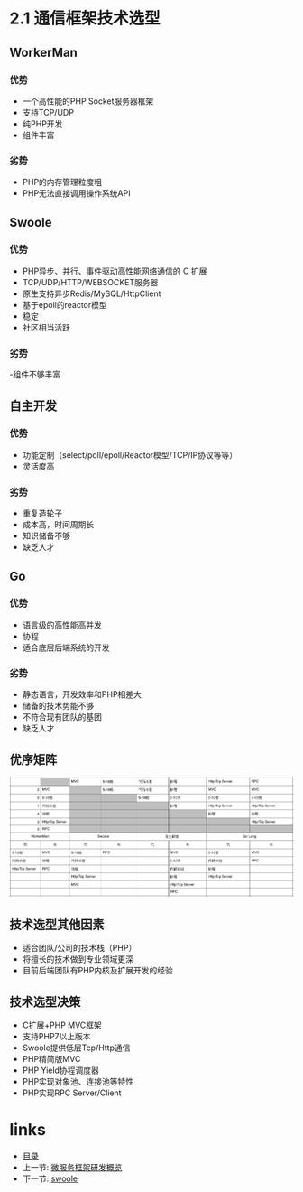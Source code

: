 # 2.1 通信框架技术选型

## WorkerMan

### 优势

- 一个高性能的PHP Socket服务器框架
- 支持TCP/UDP
- 纯PHP开发
- 组件丰富

### 劣势

- PHP的内存管理粒度粗
- PHP无法直接调用操作系统API

## Swoole

### 优势

- PHP异步、并行、事件驱动高性能网络通信的 C 扩展
- TCP/UDP/HTTP/WEBSOCKET服务器
- 原生支持异步Redis/MySQL/HttpClient
- 基于epoll的reactor模型
- 稳定
- 社区相当活跃

### 劣势

-组件不够丰富

## 自主开发

### 优势

- 功能定制（select/poll/epoll/Reactor模型/TCP/IP协议等等）
- 灵活度高

### 劣势

- 重复造轮子
- 成本高，时间周期长
- 知识储备不够
- 缺乏人才

## Go

### 优势

- 语言级的高性能高并发
- 协程
- 适合底层后端系统的开发

### 劣势

- 静态语言，开发效率和PHP相差大
- 储备的技术势能不够
- 不符合现有团队的基团
- 缺乏人才

## 优序矩阵

![技术选型的优序矩阵](./images/优序矩阵.png "技术选型的优序矩阵")

## 技术选型其他因素

- 适合团队/公司的技术栈（PHP）
- 将擅长的技术做到专业领域更深
- 目前后端团队有PHP内核及扩展开发的经验

## 技术选型决策

- C扩展+PHP MVC框架
- 支持PHP7以上版本
- Swoole提供低层Tcp/Http通信
- PHP精简版MVC
- PHP Yield协程调度器
- PHP实现对象池、连接池等特性
- PHP实现RPC Server/Client

# links
  * [目录](<preface-目录.md>)
  * 上一节: [微服务框架研发概览](<02.0-微服务框架研发概览.md>)
  * 下一节: [swoole](<02.2-swoole.md>)